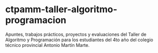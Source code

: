 # ctpamm-taller-algoritmo-programacion
Apuntes, trabajos prácticos, proyectos y evaluaciones del Taller de Algoritmo y Programación para los estudiantes del 4to año del colegio técnico provincial Antonio Martín Marte. 
